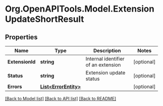 
# Org.OpenAPITools.Model.ExtensionUpdateShortResult

## Properties

Name | Type | Description | Notes
------------ | ------------- | ------------- | -------------
**ExtensionId** | **string** | Internal identifier of an extension | [optional] 
**Status** | **string** | Extension update status | [optional] 
**Errors** | [**List&lt;ErrorEntity&gt;**](ErrorEntity.md) |  | [optional] 

[[Back to Model list]](../README.md#documentation-for-models)
[[Back to API list]](../README.md#documentation-for-api-endpoints)
[[Back to README]](../README.md)

